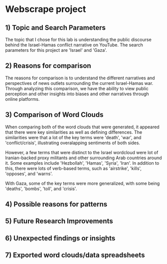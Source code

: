 # Webscrape project


## 1) Topic and Search Parameters

The topic that I chose for this lab is understanding the public discourse behind the Israel-Hamas conflict narrative on YouTube. The search parameters for this project are 'Israel' and 'Gaza'.


## 2) Reasons for comparison

The reasons for comparison is to understand the different narratives and perspectives of news outlets surrounding the current Israel-Hamas war. Through analyzing this comparison, we have the ability to view public perception and other insights into biases and other narratives through online platforms.


## 3) Comparison of Word Clouds

When comparing both of the word clouds that were generated, it appeared that there were key similarities as well as defining differences. The similarities were that a lot of the key terms were 'death', 'war', and 'conflict/crisis', illustrating overalapping sentiments of both sides.

However, a few terms that were distinct to the Israel wordcloud were lot of Iranian-backed proxy militants and other surrounding Arab countries around it. Some examples include 'Hezbollah', 'Hamas', 'Syria', 'Iran'. In addition to this, there were lots of verb-based terms, such as 'airstrike', 'kills', 'opposes', and 'warns'.

With Gaza, some of the key terms were more generalized, with some being 'deaths', 'bombs', 'toll', and 'crisis'.


## 4) Possible reasons for patterns



## 5) Future Research Improvements



## 6) Unexpected findings or insights



## 7) Exported word clouds/data spreadsheets
